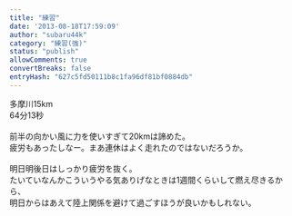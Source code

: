 ```yaml
---
title: "練習"
date: '2013-08-18T17:59:09'
author: "subaru44k"
category: "練習(強)"
status: "publish"
allowComments: true
convertBreaks: false
entryHash: "627c5fd50111b8c1fa96df81bf0884db"
---
```

多摩川15km<br>
64分13秒<br>
<br>
前半の向かい風に力を使いすぎて20kmは諦めた。<br>
疲労もあったしなー。まあ連休はよく走れたのではないだろうか。<br>
<br>
明日明後日はしっかり疲労を抜く。<br>
たいていなんかこういうやる気ありげなときは1週間くらいして燃え尽きるから、<br>
明日からはあえて陸上関係を避けて過ごすほうが良いかもしれない。
